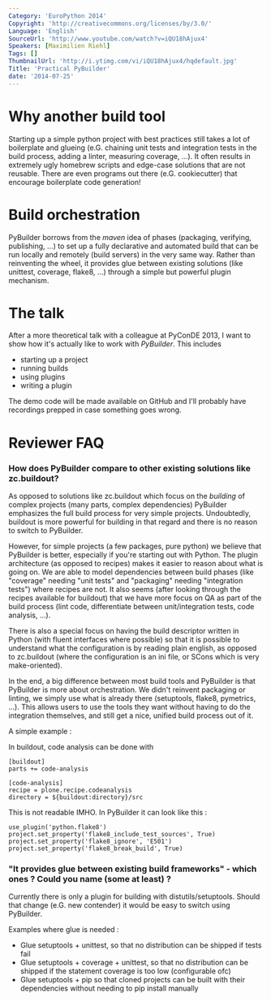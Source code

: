 ```yaml
---
Category: 'EuroPython 2014'
Copyright: 'http://creativecommons.org/licenses/by/3.0/'
Language: 'English'
SourceUrl: 'http://www.youtube.com/watch?v=iQU18hAjux4'
Speakers: [Maximilien Riehl]
Tags: []
ThumbnailUrl: 'http://i.ytimg.com/vi/iQU18hAjux4/hqdefault.jpg'
Title: 'Practical PyBuilder'
date: '2014-07-25'
---
```

# Why another build tool
Starting up a simple python project with best practices still takes a lot of boilerplate and glueing (e.G. chaining unit tests and integration tests in the build process, adding a linter, measuring coverage, ...).
It often results in extremely ugly homebrew scripts and edge-case solutions that are not reusable.
There are even programs out there (e.G. cookiecutter) that encourage boilerplate code generation!

# Build orchestration
PyBuilder borrows from the *maven* idea of phases (packaging, verifying, publishing, ...) to set up a fully declarative and automated build that can be run locally and remotely (build servers) in the very same way.
Rather than reinventing the wheel, it  provides glue between existing solutions (like unittest, coverage, flake8, ...) through a simple but powerful plugin mechanism.

# The talk
After a more theoretical talk with a colleague at PyConDE 2013, I want to show how it's actually like to work with *PyBuilder*.
This includes

 * starting up a project
 * running builds
 * using plugins
 * writing a plugin

The demo code will be made available on GitHub and I'll probably  have recordings prepped in case something goes wrong.

Reviewer FAQ
===============

### How does PyBuilder compare to other existing solutions like zc.buildout? 

As opposed to solutions like zc.buildout which focus on the *building* of complex projects (many parts, complex dependencies) PyBuilder emphasizes the full build process for very simple projects. Undoubtedly, buildout is more powerful for building in that regard and there is no reason to switch to PyBuilder.

However, for simple projects (a few packages, pure python) we believe that PyBuilder is better, especially if you're starting out with Python. The plugin architecture (as opposed to recipes) makes it easier to reason about what is going on. We are able to model dependencies between build phases  (like "coverage" needing "unit tests" and "packaging" needing "integration tests") where recipes are not. It also seems (after looking through the recipes available for buildout) that we have more focus on QA as part of the build process (lint code, differentiate between unit/integration tests, code analysis, ...). 

There is also a special focus on having the build descriptor written in Python (with fluent interfaces where possible) so that it is possible to understand what the configuration is by reading plain english, as opposed to zc.buildout (where the configuration is an ini file, or SCons which is very make-oriented).

In the end, a big difference between most build tools and PyBuilder is that PyBuilder is more about orchestration. We didn't reinvent packaging or linting,  we simply use what is already there (setuptools, flake8, pymetrics, ...). This allows users to use the tools they want without having to do the integration themselves, and still get a nice, unified build process out of it.

A simple example :

In buildout, code analysis can be done with 


```
[buildout]
parts += code-analysis

[code-analysis]
recipe = plone.recipe.codeanalysis
directory = ${buildout:directory}/src
```

This is not readable IMHO.
In PyBuilder it can look like this :

```
use_plugin('python.flake8')
project.set_property('flake8_include_test_sources', True)
project.set_property('flake8_ignore', 'E501')
project.set_property('flake8_break_build', True)
```


### "It provides glue between existing build frameworks" - which ones ? Could you name (some at least) ?

Currently there is only a plugin for building with distutils/setuptools. Should that change (e.G. new contender) it would be easy to switch using PyBuilder.

Examples where glue is needed : 

* Glue setuptools + unittest, so that no distribution can be shipped if tests fail
* Glue setuptools + coverage + unittest, so that no distribution can be shipped if the statement coverage is too low (configurable ofc)
* Glue setuptools + pip so that cloned projects can be built with their dependencies without needing to pip install manually